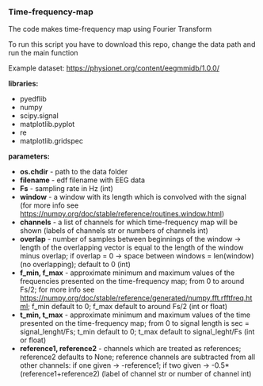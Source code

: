 ### Time-frequency-map

<p>The code makes time-frequency map using Fourier Transform</p>

<p>To run this script you have to download this repo, change the data path and run the main function</p>

<p>Example dataset: <a href = "https://physionet.org/content/eegmmidb/1.0.0/"> https://physionet.org/content/eegmmidb/1.0.0/ </a></p>

<p>
<b>libraries:</b>
<ul>
<li>pyedflib</li>
<li>numpy</li>
<li>scipy.signal</li>
<li>matplotlib.pyplot</li>
<li>re</li>
<li>matplotlib.gridspec</li>
</ul>
</p>

<p>
<b>parameters:</b>
<ul>
<li><b>os.chdir</b> - path to the data folder </li>
<li><b>filename</b> - edf filename with EEG data</li>
<li><b>Fs</b> - sampling rate in Hz (int)</li>
<li><b>window</b> - a window with its length which is convolved with the signal (for more info see <a href = "https://numpy.org/doc/stable/reference/routines.window.html">https://numpy.org/doc/stable/reference/routines.window.html</a>)</li>
<li><b>channels</b> - a list of channels for which time-frequency map will be shown (labels of channels str or numbers of channels int)</li>
<li><b>overlap</b> - number of samples between beginnings of the window -> length of the overlapping vector is equal to the length of the window minus overlap; if overlap = 0 -> space between windows = len(window) (no overlapping); default to 0 (int)</li>
<li><b>f_min, f_max</b> - approximate minimum and maximum values of the frequencies presented on the time-frequency map; from 0 to around Fs/2; for more info see <a href = "https://numpy.org/doc/stable/reference/generated/numpy.fft.rfftfreq.html">https://numpy.org/doc/stable/reference/generated/numpy.fft.rfftfreq.html</a>; f_min default to 0; f_max default to around Fs/2 (int or float)</li>
<li><b>t_min, t_max</b> - approximate minimum and maximum values of the time presented on the time-frequency map; from 0 to signal length is sec = signal_lenght/Fs; t_min default to 0; t_max default to signal_leght/Fs (int or float)</li>
<li><b>reference1, reference2</b> - channels which are treated as references; reference2 defaults to None; reference channels are subtracted from all other channels: if one given -> -reference1; if two given -> -0.5*(reference1+reference2) (label of channel str or number of channel int)</li>
  </ul>
</p>
